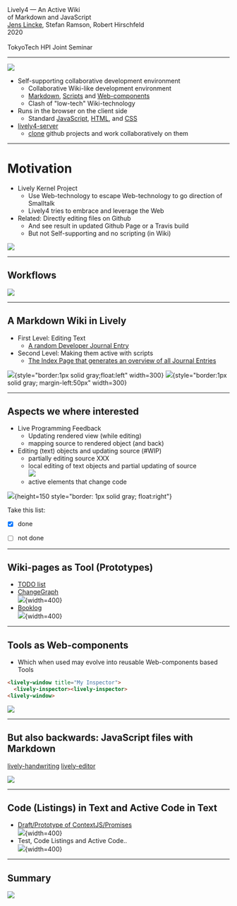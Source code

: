 <!-- markdown-config presentation=true -->

<style data-src="../../src/client/presentation.css"></style>

<script>
import Presentation from "src/components/widgets/lively-presentation.js"
Presentation.config(this, {
    pageNumbers: true,
    logo: "https://lively-kernel.org/lively4/lively4-seminars/PX2018/media/hpi_logo.png"
})
</script>


<div class="title">
  Lively4 — An Active Wiki <br> of Markdown and JavaScript
</div>

<div class="authors">
  <u>Jens Lincke</u>, Stefan Ramson, Robert Hirschfeld
</div>

<div class="credentials">
  2020<br>
  <br>
  TokyoTech HPI Joint Seminar 
</div>

---

<!-- # Lively4 -->

![](https://lively-kernel.org/lively4/lively4-petrinet/media/lively4_logo_smooth_200.png)


- Self-supporting collaborative development environment
  - Collaborative Wiki-like development environment 
  - [Markdown](../../doc/workflows/markdown.md), [Scripts](../../doc/workflows/scripts.md) and  [Web-components](../../doc/workflows/web-copmponents.md)
  - Clash of "low-tech" Wiki-technology
- Runs in the browser on the client side 
  - Standard [JavaScript](../../doc/workflows/javascript.md), [HTML](../../doc/workflows/html.js), and [CSS](../../doc/workflows/css.md) 
- [lively4-server](https://lively-kernel.org/lively4/lively4-server) 
  - [clone](tools/sync.md) github projects and work collaboratively on them 

---

# Motivation

- Lively Kernel Project
  - Use Web-technology to escape Web-technology to go direction of Smalltalk
  - Lively4 tries to embrace and leverage the Web
- Related: Directly editing files on Github
  - And see result in updated Github Page or a Travis build
  - But not Self-supporting and no scripting (in Wiki)

![](Evaluation_PresentationMorph.png)

---
## Workflows

![](../../doc/figures/workflows.drawio)

---
## A Markdown Wiki in Lively


- First Level: Editing Text 
  - [A random Developer Journal Entry](browse://doc/journal/2020-03-06.md/index.md)
- Second Level: Making them active with scripts
  - [The Index Page that generates an overview of all Journal Entries](browse://doc/journal/index.md)

![](markdown_first_level.png){style="border:1px solid gray;float:left" width=300}
![](markdow_second-level.png){style="border:1px solid gray; margin-left:50px" width=300}
<!--
- Idea: Making the magic of personal shell scripts collaborative 
- Open Questions: We know the downfall of Macros... So let's all be friends 
  - ("When it comes to security, we usually ignore it" )
-->

---
## Aspects we where interested

- Live Programming Feedback
  - Updating rendered view (while editing)
  - mapping source to rendered object (and back)
- Editing (text) objects and updating source (#WIP)
  - partially editing source XXX
  - local editing of text objects and partial updating of source  
    ![](https://lively-kernel.org/lively4/lively4-jens/demos/joint-seminar/partial-editing.png)
  - active elements that change code

![](editing-inplace.png){height=150 style="border: 1px solid gray; float:right"}

Take this list:

- [x] done
- [ ] not done
  
  
---
## Wiki-pages as Tool (Prototypes)

- [TODO list](browse://doc/files/todo.md)
- [ChangeGraph](browse://doc/files/changesgraph.md) <br> ![](changegraph.png){width=400}
- [Booklog](browse://demos/visualizations/bootlog.md) <br> ![](bootlog.png){width=400}
---
## Tools as Web-components

- Which when used may evolve into reusable Web-components based Tools

```html
<lively-window title="My Inspector">
  <lively-inspector><lively-inspector>
<lively-window>
```

![](../../doc/tools/media/tools.drawio)

---
## But also backwards: JavaScript files with Markdown 

[lively-handwriting](edit://src/components/widgets/lively-handwriting.js)
[lively-editor](edit://src/components/tools/lively-editor.js)

![](markdown-in-code.png)

---
## Code (Listings) in Text and Active Code in Text

- [Draft/Prototype of ContextJS/Promises](browse://../../research/Draft-COP18-Promises/content/implementation.md)
  <br> ![](wiki-with-scripts-example.png){width=400}
- Test, Code Listings and Active Code.. <br> ![](wiki-with-scripts-source.png){width=400}


---

## Summary

![](../../doc/figures/workflows.drawio)




